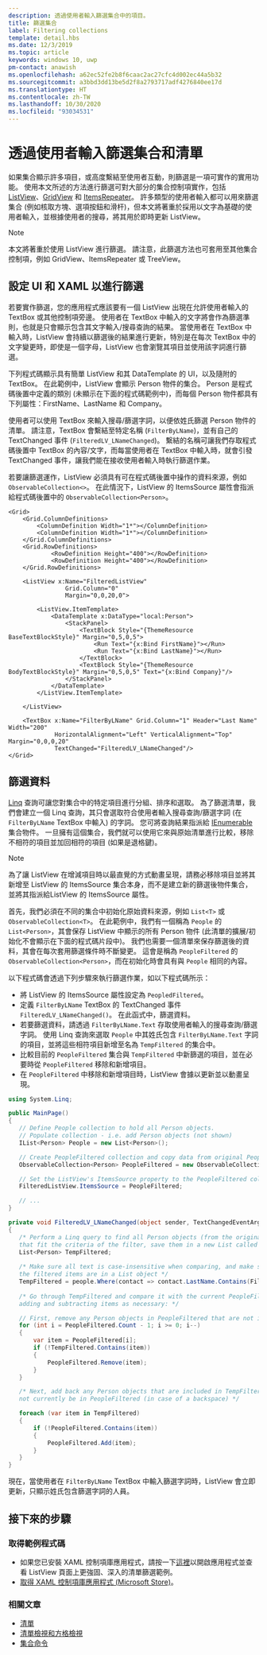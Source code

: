 ```yaml
---
description: 透過使用者輸入篩選集合中的項目。
title: 篩選集合
label: Filtering collections
template: detail.hbs
ms.date: 12/3/2019
ms.topic: article
keywords: windows 10, uwp
pm-contact: anawish
ms.openlocfilehash: a62ec52fe2b8f6caac2ac27cfc4d002ec44a5b32
ms.sourcegitcommit: a3bbd3dd13be5d2f8a2793717adf4276840ee17d
ms.translationtype: HT
ms.contentlocale: zh-TW
ms.lasthandoff: 10/30/2020
ms.locfileid: "93034531"
---
```

# <a name="filtering-collections-and-lists-through-user-input"></a>透過使用者輸入篩選集合和清單
如果集合顯示許多項目，或高度繫結至使用者互動，則篩選是一項可實作的實用功能。 使用本文所述的方法進行篩選可對大部分的集合控制項實作，包括 [ListView](/uwp/api/Windows.UI.Xaml.Controls.ListView)、[GridView](/uwp/api/windows.ui.xaml.controls.gridview) 和 [ItemsRepeater](/uwp/api/microsoft.ui.xaml.controls.itemsrepeater?view=winui-2.2)。 許多類型的使用者輸入都可以用來篩選集合 (例如核取方塊、選項按鈕和滑杆)，但本文將著重於採用以文字為基礎的使用者輸入，並根據使用者的搜尋，將其用於即時更新 ListView。 

> [!NOTE]
> 本文將著重於使用 ListView 進行篩選。 請注意，此篩選方法也可套用至其他集合控制項，例如 GridView、ItemsRepeater 或 TreeView。

## <a name="setting-up-the-ui-and-xaml-for-filtering"></a>設定 UI 和 XAML 以進行篩選
若要實作篩選，您的應用程式應該要有一個 ListView 出現在允許使用者輸入的 TextBox 或其他控制項旁邊。 使用者在 TextBox 中輸入的文字將會作為篩選準則，也就是只會顯示包含其文字輸入/搜尋查詢的結果。 當使用者在 TextBox 中輸入時，ListView 會持續以篩選後的結果進行更新，特別是在每次 TextBox 中的文字變更時，即使是一個字母，ListView 也會瀏覽其項目並使用該字詞進行篩選。

下列程式碼顯示具有簡單 ListView 和其 DataTemplate 的 UI，以及隨附的 TextBox。 在此範例中，ListView 會顯示 Person 物件的集合。 Person 是程式碼後置中定義的類別 (未顯示在下面的程式碼範例中)，而每個 Person 物件都具有下列屬性：FirstName、LastName 和 Company。

使用者可以使用 TextBox 來輸入搜尋/篩選字詞，以便依姓氏篩選 Person 物件的清單。 請注意，TextBox 會繫結至特定名稱 (`FilterByLName`)，並有自己的 TextChanged 事件 (`FilteredLV_LNameChanged`)。 繫結的名稱可讓我們存取程式碼後置中 TextBox 的內容/文字，而每當使用者在 TextBox 中輸入時，就會引發 TextChanged 事件，讓我們能在接收使用者輸入時執行篩選作業。 

若要讓篩選運作，ListView 必須具有可在程式碼後置中操作的資料來源，例如 `ObservableCollection<>`。 在此情況下，ListView 的 ItemsSource 屬性會指派給程式碼後置中的 `ObservableCollection<Person>`。 

```xaml
<Grid>
    <Grid.ColumnDefinitions>
        <ColumnDefinition Width="1*"></ColumnDefinition>
        <ColumnDefinition Width="1*"></ColumnDefinition>
    </Grid.ColumnDefinitions>
    <Grid.RowDefinitions>
            <RowDefinition Height="400"></RowDefinition>
            <RowDefinition Height="400"></RowDefinition>
    </Grid.RowDefinitions>

    <ListView x:Name="FilteredListView"
                Grid.Column="0"
                Margin="0,0,20,0">

        <ListView.ItemTemplate>
            <DataTemplate x:DataType="local:Person">
                <StackPanel>
                    <TextBlock Style="{ThemeResource BaseTextBlockStyle}" Margin="0,5,0,5">
                        <Run Text="{x:Bind FirstName}"></Run>
                        <Run Text="{x:Bind LastName}"></Run>
                    </TextBlock>
                    <TextBlock Style="{ThemeResource BodyTextBlockStyle}" Margin="0,5,0,5" Text="{x:Bind Company}"/>
                </StackPanel>
            </DataTemplate>
        </ListView.ItemTemplate>

    </ListView>

    <TextBox x:Name="FilterByLName" Grid.Column="1" Header="Last Name" Width="200"
             HorizontalAlignment="Left" VerticalAlignment="Top" Margin="0,0,0,20"
             TextChanged="FilteredLV_LNameChanged"/>
</Grid>
```
## <a name="filtering-the-data"></a>篩選資料
[Linq](/dotnet/csharp/programming-guide/concepts/linq/introduction-to-linq-queries) 查詢可讓您對集合中的特定項目進行分組、排序和選取。 為了篩選清單，我們會建立一個 Linq 查詢，其只會選取符合使用者輸入搜尋查詢/篩選字詞 (在 `FilterByLName` TextBox 中輸入) 的字詞。 您可將查詢結果指派給 [IEnumerable<T>](/dotnet/api/system.collections.generic.ienumerable-1) 集合物件。 一旦擁有這個集合，我們就可以使用它來與原始清單進行比較，移除不相符的項目並加回相符的項目 (如果是退格鍵)。

> [!NOTE]
> 為了讓 ListView 在增減項目時以最直覺的方式動畫呈現，請務必移除項目並將其新增至 ListView 的 ItemsSource 集合本身，而不是建立新的篩選後物件集合，並將其指派給ListView 的 ItemsSource 屬性。

首先，我們必須在不同的集合中初始化原始資料來源，例如 `List<T>` 或 `ObservableCollection<T>`。 在此範例中，我們有一個稱為 `People` 的 `List<Person>`，其會保存 ListView 中顯示的所有 Person 物件 (此清單的擴展/初始化不會顯示在下面的程式碼片段中)。 我們也需要一個清單來保存篩選後的資料，其會在每次套用篩選條件時不斷變更。 這會是稱為 `PeopleFiltered` 的 `ObservableCollection<Person>`，而在初始化時會具有與 `People` 相同的內容。
 
以下程式碼會透過下列步驟來執行篩選作業，如以下程式碼所示：
 - 將 ListView 的 ItemsSource 屬性設定為 `PeopledFiltered`。 
 - 定義 `FilterByLName` TextBox 的 TextChanged 事件 `FilteredLV_LNameChanged()`。 在此函式中，篩選資料。
 - 若要篩選資料，請透過 `FilterByLName.Text` 存取使用者輸入的搜尋查詢/篩選字詞。 使用 Linq 查詢來選取 `People` 中其姓氏包含 `FilterByLName.Text` 字詞的項目，並將這些相符項目新增至名為 `TempFiltered` 的集合中。
 - 比較目前的 `PeopleFiltered` 集合與 `TempFiltered` 中新篩選的項目，並在必要時從 `PeopleFiltered` 移除和新增項目。
 - 在 `PeopleFiltered` 中移除和新增項目時，ListView 會據以更新並以動畫呈現。

 ```csharp
using System.Linq;

public MainPage()
{
    // Define People collection to hold all Person objects. 
    // Populate collection - i.e. add Person objects (not shown)
    IList<Person> People = new List<Person>();

    // Create PeopleFiltered collection and copy data from original People collection
    ObservableCollection<Person> PeopleFiltered = new ObservableCollection<Person>(People);

    // Set the ListView's ItemsSource property to the PeopleFiltered collection
    FilteredListView.ItemsSource = PeopleFiltered;

    // ... 
}

private void FilteredLV_LNameChanged(object sender, TextChangedEventArgs e)
{
    /* Perform a Linq query to find all Person objects (from the original People collection)
    that fit the criteria of the filter, save them in a new List called TempFiltered. */
    List<Person> TempFiltered;
    
    /* Make sure all text is case-insensitive when comparing, and make sure 
    the filtered items are in a List object */
    TempFiltered = people.Where(contact => contact.LastName.Contains(FilterByLName.Text, StringComparison.InvariantCultureIgnoreCase)).ToList();
    
    /* Go through TempFiltered and compare it with the current PeopleFiltered collection,
    adding and subtracting items as necessary: */

    // First, remove any Person objects in PeopleFiltered that are not in TempFiltered
    for (int i = PeopleFiltered.Count - 1; i >= 0; i--)
    {
        var item = PeopleFiltered[i];
        if (!TempFiltered.Contains(item))
        {
            PeopleFiltered.Remove(item);
        }
    }

    /* Next, add back any Person objects that are included in TempFiltered and may 
    not currently be in PeopleFiltered (in case of a backspace) */

    foreach (var item in TempFiltered)
    {
        if (!PeopleFiltered.Contains(item))
        {
            PeopleFiltered.Add(item);
        }
    }
}
 ```

現在，當使用者在 `FilterByLName` TextBox 中輸入篩選字詞時，ListView 會立即更新，只顯示姓氏包含篩選字詞的人員。

## <a name="next-steps"></a>接下來的步驟

### <a name="get-the-sample-code"></a>取得範例程式碼
- 如果您已安裝 XAML 控制項庫</strong>應用程式，請按一下[這裡](xamlcontrolsgallery:/item/ListView)以開啟應用程式並查看 ListView 頁面上更強固、深入的清單篩選範例。
- [取得 XAML 控制項庫應用程式 (Microsoft Store)](https://www.microsoft.com/store/productId/9MSVH128X2ZT)。

### <a name="related-articles"></a>相關文章
- [清單](lists.md)
- [清單檢視和方格檢視](listview-and-gridview.md)
- [集合命令](collection-commanding.md)
